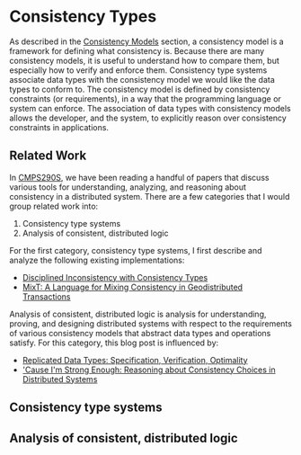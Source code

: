 # Consistency Types
As described in the [Consistency Models](consistency-models.md) section, a consistency model is a
framework for defining what consistency is. Because there are many consistency models, it is useful
to understand how to compare them, but especially how to verify and enforce them. Consistency type
systems associate data types with the consistency model we would like the data types to conform to.
The consistency model is defined by consistency constraints (or requirements), in a way that the
programming language or system can enforce. The association of data types with consistency models
allows the developer, and the system, to explicitly reason over consistency constraints in
applications.

## Related Work
In [CMPS290S][course-website], we have been reading a handful of papers that discuss various tools
for understanding, analyzing, and reasoning about consistency in a distributed system. There are a
few categories that I would group related work into:

1. Consistency type systems
2. Analysis of consistent, distributed logic

For the first category, consistency type systems, I first describe and analyze the following
existing implementations:
* [Disciplined Inconsistency with Consistency Types][disciplined-inconsistency]
* [MixT: A Language for Mixing Consistency in Geodistributed
  Transactions][mixt]

Analysis of consistent, distributed logic is analysis for understanding, proving,
and designing distributed systems with respect to the requirements of various
consistency models that abstract data types and operations satisfy. For this
category, this blog post is influenced by:
* [Replicated Data Types: Specification, Verification, Optimality][rdt-svo]
* ['Cause I'm Strong Enough: Reasoning about Consistency Choices in Distributed
  Systems][strong-enough]

## Consistency type systems

## Analysis of consistent, distributed logic

[course-website]: http://composition.al/CMPS290S-2018-09/
[disciplined-inconsistency]: https://homes.cs.washington.edu/~luisceze/publications/ipa-socc16.pdf
[mixt]: http://www.cs.cornell.edu/andru/papers/mixt/mixt.pdf
[rdt-svo]: https://www.microsoft.com/en-us/research/wp-content/uploads/2016/02/replDataTypesPOPL13-complete.pdf
[strong-enough]: http://software.imdea.org/~gotsman/papers/logic-popl16.pdf
